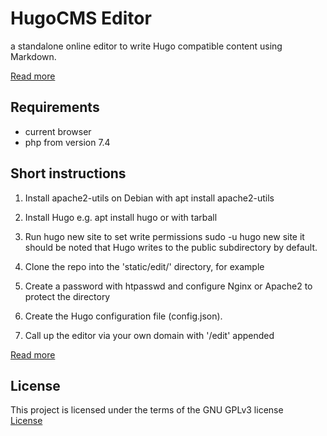 # HugoCMS Editor
a standalone online editor to write Hugo compatible content using Markdown.
  
[Read more](https://hugoeditor.com/en/)  
  

## Requirements

- current browser
- php from version 7.4
  
## Short instructions

1. Install apache2-utils
    on Debian with apt install apache2-utils

2. Install Hugo
   e.g. apt install hugo
    or with tarball

3. Run hugo new site <directory>
   to set write permissions sudo -u <user> hugo new site <directory>
   it should be noted that Hugo writes to the public subdirectory by default.

4. Clone the repo into the 'static/edit/' directory, for example

5. Create a password with htpasswd and configure Nginx or Apache2 to protect the directory

6. Create the Hugo configuration file (config.json).

7. Call up the editor via your own domain with '/edit' appended
  
[Read more](https://hugoeditor.com/en/install-use/)
  
## License

This project is licensed under the terms of the GNU GPLv3 license   
[License](https://www.gnu.org/licenses/gpl-3.0)

